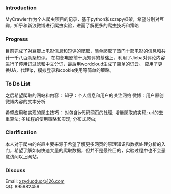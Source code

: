 ### Introduction
MyCrawler作为个人爬虫项目的记录，基于python和scrapy框架，希望分别对豆瓣，知乎和新浪微博进行爬虫实验，进而了解更多的爬虫技巧和策略

### Progress
目前完成了对豆瓣上电影信息和短评的爬取，简单爬取了热门十部电影的信息和共计一千八百余条短评。
在每部电影前十页短评的基础上，利用了Jieba对评论内容进行了停用词过滤和中文分词，最后用wordcloud生成了简单的词云。
应用了更换UA，代理ip，模拟登录和cookie使用等简单的策略。

### To Do List
之后希望爬取的网站和内容：
知乎：个人信息和用户的关注网络
微博：用户原创微博内容的文本分析

希望应用和实现的爬虫技巧：
对包含js代码网页的处理;
增量爬取的实现;
url的去重算法;
多线程的使用策略和实现;
分布式爬虫;

### Clarification
本人对于爬虫的兴趣主要来源于希望了解更多网页的原理知识和数据处理分析的入门，希望了解如何快速大量的爬取数据，但并不是最终目的，实验过程中也不会恶意访问以上网站。

### Discuss
Email: xzyduoduo@126.com  
QQ: 895982459
